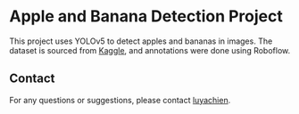 # Apple and Banana Detection Project

This project uses YOLOv5 to detect apples and bananas in images. The dataset is sourced from [Kaggle](https://www.kaggle.com/datasets/shreyapmaher/fruits-dataset-images), and annotations were done using Roboflow.

## Contact

For any questions or suggestions, please contact [luyachien](luya.chien@gmail.com).
